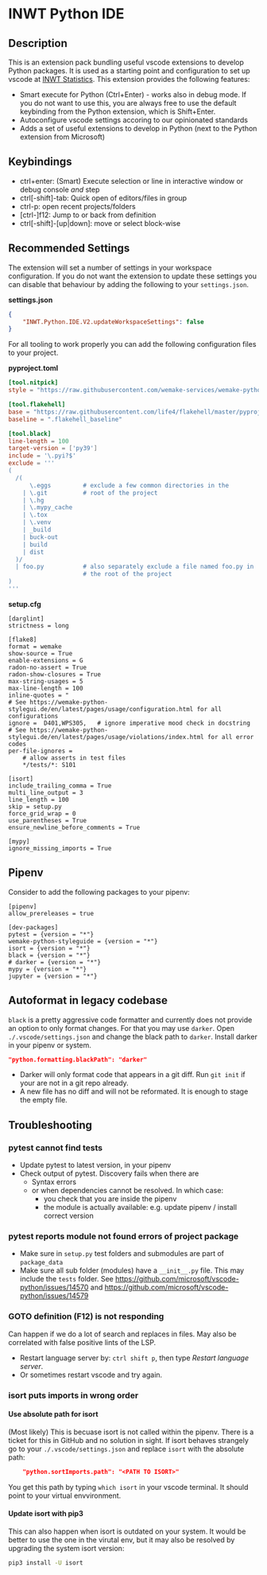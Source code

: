 # INWT Python IDE

## Description

This is an extension pack bundling useful vscode extensions to develop Python packages. It is used
as a starting point and configuration to set up vscode at [INWT Statistics](https://www.inwt.com/).
This extension provides the following features:

-   Smart execute for Python (Ctrl+Enter) - works also in debug mode. If you do not want to use
    this, you are always free to use the default keybinding from the Python extension, which is
    Shift+Enter.
-   Autoconfigure vscode settings accoring to our opinionated standards
-   Adds a set of useful extensions to develop in Python (next to the Python extension from
    Microsoft)

## Keybindings

-   ctrl+enter: (Smart) Execute selection or line in interactive window or debug console _and_ step
-   ctrl[-shift]-tab: Quick open of editors/files in group
-   ctrl-p: open recent projects/folders
-   [ctrl-]f12: Jump to or back from definition
-   ctrl[-shift]-[up|down]: move or select block-wise

## Recommended Settings

The extension will set a number of settings in your workspace configuration. If you do not want the
extension to update these settings you can disable that behaviour by adding the following to your
`settings.json`.

**settings.json**

```json
{
    "INWT.Python.IDE.V2.updateWorkspaceSettings": false
}
```

For all tooling to work properly you can add the following configuration files to your project.

**pyproject.toml**

```toml
[tool.nitpick]
style = "https://raw.githubusercontent.com/wemake-services/wemake-python-styleguide/master/styles/nitpick-style.toml"

[tool.flakehell]
base = "https://raw.githubusercontent.com/life4/flakehell/master/pyproject.toml"
baseline = ".flakehell_baseline"

[tool.black]
line-length = 100
target-version = ['py39']
include = '\.pyi?$'
exclude = '''
(
  /(
      \.eggs         # exclude a few common directories in the
    | \.git          # root of the project
    | \.hg
    | \.mypy_cache
    | \.tox
    | \.venv
    | _build
    | buck-out
    | build
    | dist
  )/
  | foo.py           # also separately exclude a file named foo.py in
                     # the root of the project
)
'''
```

**setup.cfg**

```
[darglint]
strictness = long

[flake8]
format = wemake
show-source = True
enable-extensions = G
radon-no-assert = True
radon-show-closures = True
max-string-usages = 5
max-line-length = 100
inline-quotes = "
# See https://wemake-python-stylegui.de/en/latest/pages/usage/configuration.html for all configurations
ignore =  D401,WPS305,   # ignore imperative mood check in docstring
# See https://wemake-python-stylegui.de/en/latest/pages/usage/violations/index.html for all error codes
per-file-ignores =
    # allow asserts in test files
    */tests/*: S101

[isort]
include_trailing_comma = True
multi_line_output = 3
line_length = 100
skip = setup.py
force_grid_wrap = 0
use_parentheses = True
ensure_newline_before_comments = True

[mypy]
ignore_missing_imports = True
```

## Pipenv

Consider to add the following packages to your pipenv:

```pipfile
[pipenv]
allow_prereleases = true

[dev-packages]
pytest = {version = "*"}
wemake-python-styleguide = {version = "*"}
isort = {version = "*"}
black = {version = "*"}
# darker = {version = "*"}
mypy = {version = "*"}
jupyter = {version = "*"}
```

## Autoformat in legacy codebase

`black` is a pretty aggressive code formatter and currently does not provide an option to only
format changes. For that you may use `darker`. Open `./.vscode/settings.json` and change the black
path to `darker`. Install darker in your pipenv or system.

```json
"python.formatting.blackPath": "darker"
```

-   Darker will only format code that appears in a git diff. Run `git init` if your are not in a git
    repo already.
-   A new file has no diff and will not be reformated. It is enough to stage the empty file.

## Troubleshooting

### pytest cannot find tests

-   Update pytest to latest version, in your pipenv
-   Check output of pytest. Discovery fails when there are
    -   Syntax errors
    -   or when dependencies cannot be resolved. In which case:
        -   you check that you are inside the pipenv
        -   the module is actually available: e.g. update pipenv / install correct version

### pytest reports module not found errors of project package

-   Make sure in `setup.py` test folders and submodules are part of `package_data`
-   Make sure all sub folder (modules) have a `__init__.py` file. This may include the `tests`
    folder. See https://github.com/microsoft/vscode-python/issues/14570 and
    https://github.com/microsoft/vscode-python/issues/14579

### GOTO definition (F12) is not responding

Can happen if we do a lot of search and replaces in files. May also be correlated with false
positive lints of the LSP.

-   Restart language server by: `ctrl shift p`, then type _Restart language server_.
-   Or sometimes restart vscode and try again.

### isort puts imports in wrong order

#### Use absolute path for isort

(Most likely) This is becuase isort is not called within the pipenv. There is a ticket for this in
GitHub and no solution in sight. If isort behaves strangely go to your `./.vscode/settings.json` and
replace `isort` with the absolute path:

```json
    "python.sortImports.path": "<PATH TO ISORT>"
```

You get this path by typing `which isort` in your vscode terminal. It should point to your virtual
envvironment.

#### Update isort with pip3

This can also happen when isort is outdated on your system. It would be better to use the one in the
virutal env, but it may also be resolved by upgrading the system isort version:

```sh
pip3 install -U isort
```
